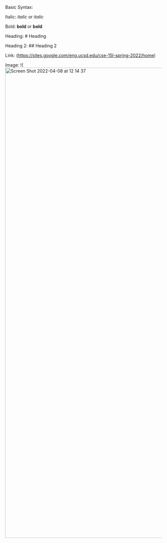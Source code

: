 Basic Syntax:

Italic: *italic* or _italic_

Bold: **bold** or __bold__

Heading: # Heading

Heading 2: ## Heading 2

Link: <class link>(https://sites.google.com/eng.ucsd.edu/cse-15l-spring-2022/home)

Image: !<screenshot>(<img width="1512" alt="Screen Shot 2022-04-08 at 12 14 37" src="https://user-images.githubusercontent.com/91580944/162516042-6492da87-0f85-4b1b-9c90-a28b13429157.png">
